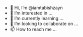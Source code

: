 - 👋 Hi, I’m @iamtabishzayn
- 👀 I’m interested in ...
- 🌱 I’m currently learning ...
- 💞️ I’m looking to collaborate on ...
- 📫 How to reach me ...

<!---
iamtabishzayn/iamtabishzayn is a ✨ special ✨ repository because its `README.md` (this file) appears on your GitHub profile.
You can click the Preview link to take a look 👋 Hi, I’m @iamtabishzayn
👀 I’m interested in ...
🌱 I’m currently learning ...
💞️ I’m looking to collaborate on ...
📫 How to reach me ...at your changes.
--->
